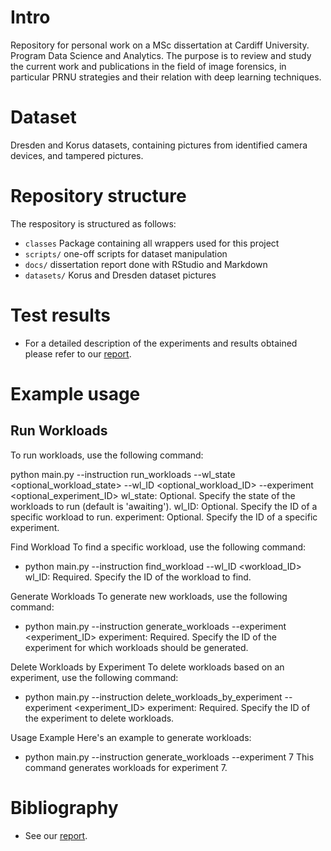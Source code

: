 # Intro
Repository for personal work on a MSc dissertation at Cardiff University. Program Data Science and Analytics.
The purpose is to review and study the current work and publications in the field of image forensics, in particular PRNU strategies and their relation with deep learning techniques.

# Dataset
Dresden and Korus datasets, containing pictures from identified camera devices, and tampered pictures.

# Repository structure
The respository is structured as follows:
- ```classes``` Package containing all wrappers used for this project
- ```scripts/``` one-off scripts for dataset manipulation
- ```docs/``` dissertation report done with RStudio and Markdown
- ```datasets/``` Korus and Dresden dataset pictures

# Test results
- For a detailed description of the experiments and results obtained please refer to our [report](/documentation/report/report.pdf).

# Example usage

## Run Workloads

To run workloads, use the following command:

python main.py --instruction run_workloads --wl_state <optional_workload_state> --wl_ID <optional_workload_ID> --experiment <optional_experiment_ID>
wl_state: Optional. Specify the state of the workloads to run (default is 'awaiting').
wl_ID: Optional. Specify the ID of a specific workload to run.
experiment: Optional. Specify the ID of a specific experiment.

Find Workload
To find a specific workload, use the following command:

- python main.py --instruction find_workload --wl_ID <workload_ID>
wl_ID: Required. Specify the ID of the workload to find.

Generate Workloads
To generate new workloads, use the following command:

- python main.py --instruction generate_workloads --experiment <experiment_ID>
experiment: Required. Specify the ID of the experiment for which workloads should be generated.

Delete Workloads by Experiment
To delete workloads based on an experiment, use the following command:

- python main.py --instruction delete_workloads_by_experiment --experiment <experiment_ID>
experiment: Required. Specify the ID of the experiment to delete workloads.

Usage Example
Here's an example to generate workloads:

- python main.py --instruction generate_workloads --experiment 7
This command generates workloads for experiment 7.

# Bibliography
- See our [report](/documentation/report/report.pdf).














